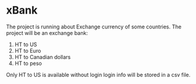 # xBank
The project is running about Exchange currency of  some countries.
The project will be an exchange bank:
1) HT to US
2) HT to Euro
3) HT to Canadian dollars
4) HT to peso

Only HT to US is available without login
login info will be stored in a csv file.
